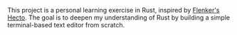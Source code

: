 This project is a personal learning exercise in Rust, inspired by [Flenker's Hecto](https://www.flenker.blog/hecto/). The goal is to deepen my understanding of Rust by building a simple terminal-based text editor from scratch.
